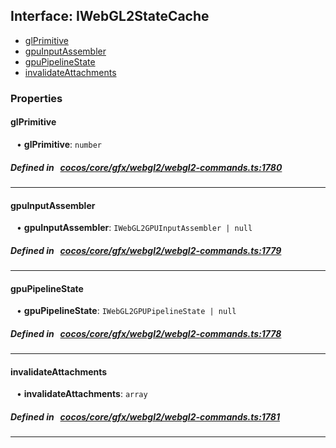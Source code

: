 ## Interface: IWebGL2StateCache

- [glPrimitive](#glPrimitive)
- [gpuInputAssembler](#gpuInputAssembler)
- [gpuPipelineState](#gpuPipelineState)
- [invalidateAttachments](#invalidateAttachments)

### Properties

#### glPrimitive

<div style="margin-left: 10px;">


• **glPrimitive**: ``number``

</div>


##### Defined in &nbsp;   [cocos/core/gfx/webgl2/webgl2-commands.ts:1780](https://github.com/cocos-creator/engine/blob/c7bf6b8a9/cocos/core/gfx/webgl2/webgl2-commands.ts#L1780)&nbsp;

___
#### gpuInputAssembler

<div style="margin-left: 10px;">


• **gpuInputAssembler**: ``IWebGL2GPUInputAssembler | null``

</div>


##### Defined in &nbsp;   [cocos/core/gfx/webgl2/webgl2-commands.ts:1779](https://github.com/cocos-creator/engine/blob/c7bf6b8a9/cocos/core/gfx/webgl2/webgl2-commands.ts#L1779)&nbsp;

___
#### gpuPipelineState

<div style="margin-left: 10px;">


• **gpuPipelineState**: ``IWebGL2GPUPipelineState | null``

</div>


##### Defined in &nbsp;   [cocos/core/gfx/webgl2/webgl2-commands.ts:1778](https://github.com/cocos-creator/engine/blob/c7bf6b8a9/cocos/core/gfx/webgl2/webgl2-commands.ts#L1778)&nbsp;

___
#### invalidateAttachments

<div style="margin-left: 10px;">


• **invalidateAttachments**: ``array``

</div>


##### Defined in &nbsp;   [cocos/core/gfx/webgl2/webgl2-commands.ts:1781](https://github.com/cocos-creator/engine/blob/c7bf6b8a9/cocos/core/gfx/webgl2/webgl2-commands.ts#L1781)&nbsp;

___
